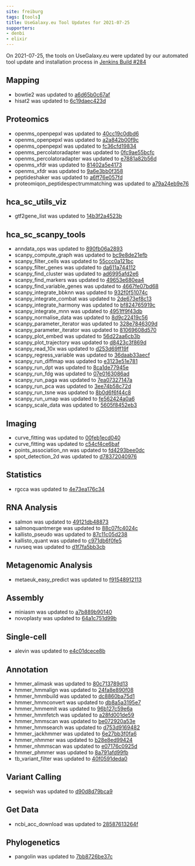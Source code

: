 ```yaml
---
site: freiburg
tags: [tools]
title: UseGalaxy.eu Tool Updates for 2021-07-25
supporters:
- denbi
- elixir
---
```


On 2021-07-25, the tools on UseGalaxy.eu were updated by our automated tool update and installation process in [Jenkins Build #284](https://build.galaxyproject.eu/job/usegalaxy-eu/job/install-tools/#284/)


## Mapping

- bowtie2 was updated to [a6d65b0c67af](https://toolshed.g2.bx.psu.edu/view/devteam/bowtie2/a6d65b0c67af)
- hisat2 was updated to [6c19daec423d](https://toolshed.g2.bx.psu.edu/view/iuc/hisat2/6c19daec423d)

## Proteomics

- openms_openpepxl was updated to [40cc19c0dbd6](https://toolshed.g2.bx.psu.edu/view/galaxyp/openms_openpepxl/40cc19c0dbd6)
- openms_openpepxl was updated to [a2a842b00f9c](https://toolshed.g2.bx.psu.edu/view/galaxyp/openms_openpepxl/a2a842b00f9c)
- openms_openpepxl was updated to [fc36cfd19834](https://toolshed.g2.bx.psu.edu/view/galaxyp/openms_openpepxl/fc36cfd19834)
- openms_percolatoradapter was updated to [0fc9ae55bcfc](https://toolshed.g2.bx.psu.edu/view/galaxyp/openms_percolatoradapter/0fc9ae55bcfc)
- openms_percolatoradapter was updated to [e7881a82b56d](https://toolshed.g2.bx.psu.edu/view/galaxyp/openms_percolatoradapter/e7881a82b56d)
- openms_xfdr was updated to [81402a5e4173](https://toolshed.g2.bx.psu.edu/view/galaxyp/openms_xfdr/81402a5e4173)
- openms_xfdr was updated to [9a6e3bb0f358](https://toolshed.g2.bx.psu.edu/view/galaxyp/openms_xfdr/9a6e3bb0f358)
- peptideshaker was updated to [a6ff76e057fd](https://toolshed.g2.bx.psu.edu/view/galaxyp/peptideshaker/a6ff76e057fd)
- proteomiqon_peptidespectrummatching was updated to [a79a24eb9e76](https://toolshed.g2.bx.psu.edu/view/galaxyp/proteomiqon_peptidespectrummatching/a79a24eb9e76)

## hca_sc_utils_viz

- gtf2gene_list was updated to [14b3f2a4523b](https://toolshed.g2.bx.psu.edu/view/ebi-gxa/gtf2gene_list/14b3f2a4523b)

## hca_sc_scanpy_tools

- anndata_ops was updated to [890fb06a2893](https://toolshed.g2.bx.psu.edu/view/ebi-gxa/anndata_ops/890fb06a2893)
- scanpy_compute_graph was updated to [bc9e8de21efb](https://toolshed.g2.bx.psu.edu/view/ebi-gxa/scanpy_compute_graph/bc9e8de21efb)
- scanpy_filter_cells was updated to [55ccc0a121bc](https://toolshed.g2.bx.psu.edu/view/ebi-gxa/scanpy_filter_cells/55ccc0a121bc)
- scanpy_filter_genes was updated to [da611a744112](https://toolshed.g2.bx.psu.edu/view/ebi-gxa/scanpy_filter_genes/da611a744112)
- scanpy_find_cluster was updated to [ad6995afd2e6](https://toolshed.g2.bx.psu.edu/view/ebi-gxa/scanpy_find_cluster/ad6995afd2e6)
- scanpy_find_markers was updated to [49653e680ea4](https://toolshed.g2.bx.psu.edu/view/ebi-gxa/scanpy_find_markers/49653e680ea4)
- scanpy_find_variable_genes was updated to [4667fe07bd68](https://toolshed.g2.bx.psu.edu/view/ebi-gxa/scanpy_find_variable_genes/4667fe07bd68)
- scanpy_integrate_bbknn was updated to [932f0f51074c](https://toolshed.g2.bx.psu.edu/view/ebi-gxa/scanpy_integrate_bbknn/932f0f51074c)
- scanpy_integrate_combat was updated to [2de673ef8c13](https://toolshed.g2.bx.psu.edu/view/ebi-gxa/scanpy_integrate_combat/2de673ef8c13)
- scanpy_integrate_harmony was updated to [bf824765919c](https://toolshed.g2.bx.psu.edu/view/ebi-gxa/scanpy_integrate_harmony/bf824765919c)
- scanpy_integrate_mnn was updated to [4951ff9f43db](https://toolshed.g2.bx.psu.edu/view/ebi-gxa/scanpy_integrate_mnn/4951ff9f43db)
- scanpy_normalise_data was updated to [8d9c22419c56](https://toolshed.g2.bx.psu.edu/view/ebi-gxa/scanpy_normalise_data/8d9c22419c56)
- scanpy_parameter_iterator was updated to [328e7846309d](https://toolshed.g2.bx.psu.edu/view/ebi-gxa/scanpy_parameter_iterator/328e7846309d)
- scanpy_parameter_iterator was updated to [81069608d570](https://toolshed.g2.bx.psu.edu/view/ebi-gxa/scanpy_parameter_iterator/81069608d570)
- scanpy_plot_embed was updated to [56d22aa6cb3b](https://toolshed.g2.bx.psu.edu/view/ebi-gxa/scanpy_plot_embed/56d22aa6cb3b)
- scanpy_plot_trajectory was updated to [d8423c3f869d](https://toolshed.g2.bx.psu.edu/view/ebi-gxa/scanpy_plot_trajectory/d8423c3f869d)
- scanpy_read_10x was updated to [d253d69ff19f](https://toolshed.g2.bx.psu.edu/view/ebi-gxa/scanpy_read_10x/d253d69ff19f)
- scanpy_regress_variable was updated to [36daab33aecf](https://toolshed.g2.bx.psu.edu/view/ebi-gxa/scanpy_regress_variable/36daab33aecf)
- scanpy_run_diffmap was updated to [e3123e51e781](https://toolshed.g2.bx.psu.edu/view/ebi-gxa/scanpy_run_diffmap/e3123e51e781)
- scanpy_run_dpt was updated to [8ca1de77945e](https://toolshed.g2.bx.psu.edu/view/ebi-gxa/scanpy_run_dpt/8ca1de77945e)
- scanpy_run_fdg was updated to [07e0163086ad](https://toolshed.g2.bx.psu.edu/view/ebi-gxa/scanpy_run_fdg/07e0163086ad)
- scanpy_run_paga was updated to [7ea07327147a](https://toolshed.g2.bx.psu.edu/view/ebi-gxa/scanpy_run_paga/7ea07327147a)
- scanpy_run_pca was updated to [3ee74b58c72d](https://toolshed.g2.bx.psu.edu/view/ebi-gxa/scanpy_run_pca/3ee74b58c72d)
- scanpy_run_tsne was updated to [8b0d6f6f44c8](https://toolshed.g2.bx.psu.edu/view/ebi-gxa/scanpy_run_tsne/8b0d6f6f44c8)
- scanpy_run_umap was updated to [fe562424a0a6](https://toolshed.g2.bx.psu.edu/view/ebi-gxa/scanpy_run_umap/fe562424a0a6)
- scanpy_scale_data was updated to [5605f8452eb3](https://toolshed.g2.bx.psu.edu/view/ebi-gxa/scanpy_scale_data/5605f8452eb3)

## Imaging

- curve_fitting was updated to [00feb1ecd040](https://toolshed.g2.bx.psu.edu/view/imgteam/curve_fitting/00feb1ecd040)
- curve_fitting was updated to [c54cf4ce6baf](https://toolshed.g2.bx.psu.edu/view/imgteam/curve_fitting/c54cf4ce6baf)
- points_association_nn was updated to [fd4293bee0dc](https://toolshed.g2.bx.psu.edu/view/imgteam/points_association_nn/fd4293bee0dc)
- spot_detection_2d was updated to [d78372040976](https://toolshed.g2.bx.psu.edu/view/imgteam/spot_detection_2d/d78372040976)

## Statistics

- rgcca was updated to [4e73ea176c34](https://toolshed.g2.bx.psu.edu/view/iuc/rgcca/4e73ea176c34)

## RNA Analysis

- salmon was updated to [49121db48873](https://toolshed.g2.bx.psu.edu/view/bgruening/salmon/49121db48873)
- salmonquantmerge was updated to [88c07fc4024c](https://toolshed.g2.bx.psu.edu/view/bgruening/salmonquantmerge/88c07fc4024c)
- kallisto_pseudo was updated to [87c11c05d238](https://toolshed.g2.bx.psu.edu/view/iuc/kallisto_pseudo/87c11c05d238)
- kallisto_quant was updated to [c971db6f0fe5](https://toolshed.g2.bx.psu.edu/view/iuc/kallisto_quant/c971db6f0fe5)
- ruvseq was updated to [d1f7fa5bb3cb](https://toolshed.g2.bx.psu.edu/view/iuc/ruvseq/d1f7fa5bb3cb)

## Metagenomic Analysis

- metaeuk_easy_predict was updated to [f91548912113](https://toolshed.g2.bx.psu.edu/view/iuc/metaeuk_easy_predict/f91548912113)

## Assembly

- miniasm was updated to [a7b889b90140](https://toolshed.g2.bx.psu.edu/view/iuc/miniasm/a7b889b90140)
- novoplasty was updated to [64a1c751d99b](https://toolshed.g2.bx.psu.edu/view/iuc/novoplasty/64a1c751d99b)

## Single-cell

- alevin was updated to [e4c01dcece8b](https://toolshed.g2.bx.psu.edu/view/bgruening/alevin/e4c01dcece8b)

## Annotation

- hmmer_alimask was updated to [80c713789d13](https://toolshed.g2.bx.psu.edu/view/iuc/hmmer_alimask/80c713789d13)
- hmmer_hmmalign was updated to [24fa8e890f08](https://toolshed.g2.bx.psu.edu/view/iuc/hmmer_hmmalign/24fa8e890f08)
- hmmer_hmmbuild was updated to [dc8860ba75d1](https://toolshed.g2.bx.psu.edu/view/iuc/hmmer_hmmbuild/dc8860ba75d1)
- hmmer_hmmconvert was updated to [db8a5a3195e7](https://toolshed.g2.bx.psu.edu/view/iuc/hmmer_hmmconvert/db8a5a3195e7)
- hmmer_hmmemit was updated to [96b127c59e6a](https://toolshed.g2.bx.psu.edu/view/iuc/hmmer_hmmemit/96b127c59e6a)
- hmmer_hmmfetch was updated to [a28fd001de59](https://toolshed.g2.bx.psu.edu/view/iuc/hmmer_hmmfetch/a28fd001de59)
- hmmer_hmmscan was updated to [be072920a53e](https://toolshed.g2.bx.psu.edu/view/iuc/hmmer_hmmscan/be072920a53e)
- hmmer_hmmsearch was updated to [d753d9169482](https://toolshed.g2.bx.psu.edu/view/iuc/hmmer_hmmsearch/d753d9169482)
- hmmer_jackhmmer was updated to [6e27bb3f0fa6](https://toolshed.g2.bx.psu.edu/view/iuc/hmmer_jackhmmer/6e27bb3f0fa6)
- hmmer_nhmmer was updated to [b28e8ed99424](https://toolshed.g2.bx.psu.edu/view/iuc/hmmer_nhmmer/b28e8ed99424)
- hmmer_nhmmscan was updated to [e07176c0925d](https://toolshed.g2.bx.psu.edu/view/iuc/hmmer_nhmmscan/e07176c0925d)
- hmmer_phmmer was updated to [8a791afd99fb](https://toolshed.g2.bx.psu.edu/view/iuc/hmmer_phmmer/8a791afd99fb)
- tb_variant_filter was updated to [40f0591deda0](https://toolshed.g2.bx.psu.edu/view/iuc/tb_variant_filter/40f0591deda0)

## Variant Calling

- seqwish was updated to [d90d8d79bca9](https://toolshed.g2.bx.psu.edu/view/iuc/seqwish/d90d8d79bca9)

## Get Data

- ncbi_acc_download was updated to [28587613264f](https://toolshed.g2.bx.psu.edu/view/iuc/ncbi_acc_download/28587613264f)

## Phylogenetics

- pangolin was updated to [7bb8726be37c](https://toolshed.g2.bx.psu.edu/view/iuc/pangolin/7bb8726be37c)

